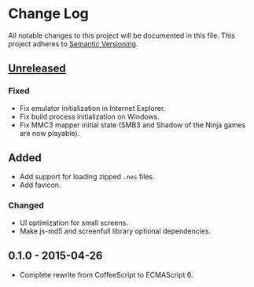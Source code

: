 # Change Log
All notable changes to this project will be documented in this file.
This project adheres to [Semantic Versioning](http://semver.org/).

## [Unreleased][unreleased]
### Fixed
- Fix emulator initialization in Internet Explorer.
- Fix build process initialization on Windows.
- Fix MMC3 mapper initial state (SMB3 and Shadow of the Ninja games are now playable).

## Added
- Add support for loading zipped `.nes` files.
- Add favicon.

### Changed
- UI optimization for small screens.
- Make js-md5 and screenfull library optional dependencies.

## 0.1.0 - 2015-04-26
- Complete rewrite from CoffeeScript to ECMAScript 6.

[unreleased]: https://github.com/jpikl/cfxnes/compare/v0.1.0...HEAD
